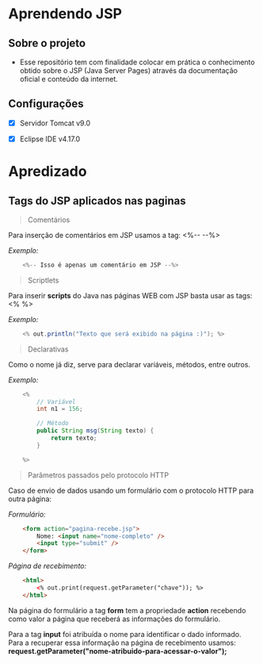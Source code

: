 # Aprendendo JSP

## Sobre o projeto
- Esse repositório tem com finalidade colocar em prática o conhecimento obtido sobre o JSP (Java Server Pages) através da documentação oficial e conteúdo da internet.

## Configurações

- [x] Servidor Tomcat v9.0
- [x] Eclipse IDE v4.17.0


# Apredizado

## Tags do JSP aplicados nas paginas

> Comentários

Para inserção de comentários em JSP usamos a tag: <%--  --%>

_Exemplo:_
``` java
    <%-- Isso é apenas um comentário em JSP --%>
```

> Scriptlets

Para inserir __scripts__ do Java nas páginas WEB com JSP basta usar as tags: <% %>

_Exemplo:_
``` java
    <% out.println("Texto que será exibido na página :)"); %>
```

> Declarativas

Como o nome já diz, serve para declarar variáveis, métodos, entre outros.

_Exemplo:_
``` java
    <%
        // Variável
        int n1 = 156;

        // Método
        public String msg(String texto) {
            return texto;
        }

    %>
```

> Parâmetros passados pelo protocolo HTTP

Caso de envio de dados usando um formulário com o protocolo HTTP para outra página:

_Formulário:_
``` html
    <form action="pagina-recebe.jsp">
        Nome: <input name="nome-completo" />
        <input type="submit" />
    </form>

```

_Página de recebimento:_
``` html
    <html>
        <% out.print(request.getParameter("chave")); %>
    </html>
```

Na página do formulário a tag __form__ tem a propriedade __action__ recebendo como valor a página que receberá as informações do formulário.

Para a tag __input__ foi atribuída o nome para identificar o dado informado. Para a recuperar essa informação na página de recebimento usamos: __request.getParameter("nome-atribuido-para-acessar-o-valor");__


